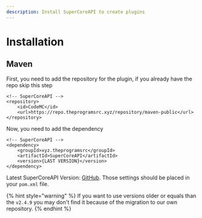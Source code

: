 ```yaml
---
description: Install SuperCoreAPI to create plugins
---
```


# Installation

## Maven

First, you need to add the repository for the plugin, if you already have the repo skip this step

```markup
<!-- SuperCoreAPI -->
<repository>
    <id>CodeMC</id>
    <url>https://repo.theprogramsrc.xyz/repository/maven-public</url>
</repository>
```

Now, you need to add the dependency

```markup
<!-- SuperCoreAPI -->
<dependency>
    <groupId>xyz.theprogramsrc</groupId>
    <artifactId>SuperCoreAPI</artifactId>
    <version>{LAST VERSION}</version>
</dependency>
```

Latest SuperCoreAPI Version: [GitHub](https://github.com/TheProgramSrc/SuperCoreAPI/releases/latest). Those settings should be placed in your `pom.xml` file.

{% hint style="warning" %}
If you want to use versions older or equals than the `v2.4.9` you may don't find it because of the migration to our own repository.
{% endhint %}

